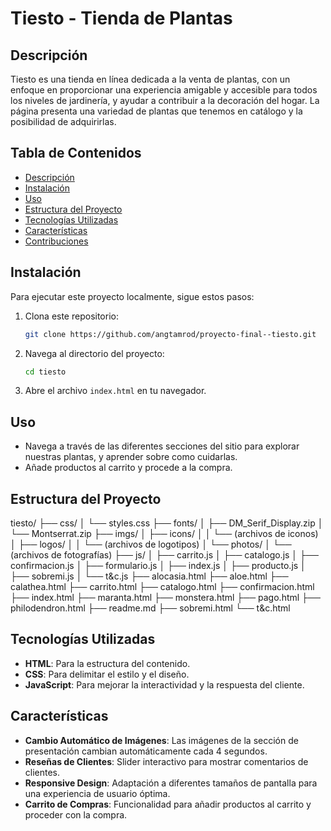 # Tiesto - Tienda de Plantas

## Descripción
Tiesto es una tienda en línea dedicada a la venta de plantas, con un enfoque en proporcionar una experiencia amigable y accesible para todos los niveles de jardinería, y ayudar a contribuir a la decoración del hogar. La página presenta una variedad de plantas que tenemos en catálogo y la posibilidad de adquirirlas.

## Tabla de Contenidos
- [Descripción](#descripción)
- [Instalación](#instalación)
- [Uso](#uso)
- [Estructura del Proyecto](#estructura-del-proyecto)
- [Tecnologías Utilizadas](#tecnologías-utilizadas)
- [Características](#características)
- [Contribuciones](#contribuciones)

## Instalación
Para ejecutar este proyecto localmente, sigue estos pasos:

1. Clona este repositorio:
    ```bash
    git clone https://github.com/angtamrod/proyecto-final--tiesto.git
    ```
2. Navega al directorio del proyecto:
    ```bash
    cd tiesto
    ```
3. Abre el archivo `index.html` en tu navegador.

## Uso
- Navega a través de las diferentes secciones del sitio para explorar nuestras plantas, y aprender sobre como cuidarlas.
- Añade productos al carrito y procede a la compra.

## Estructura del Proyecto

tiesto/
├── css/
│ └── styles.css
├── fonts/
│ ├── DM_Serif_Display.zip
│ └── Montserrat.zip
├── imgs/
│ ├── icons/
│ │ └── (archivos de iconos)
│ ├── logos/
│ │ └── (archivos de logotipos)
│ └── photos/
│ └── (archivos de fotografías)
├── js/
│ ├── carrito.js
│ ├── catalogo.js
│ ├── confirmacion.js
│ ├── formulario.js
│ ├── index.js
│ ├── producto.js
│ ├── sobremi.js
│ └── t&c.js
├── alocasia.html
├── aloe.html
├── calathea.html
├── carrito.html
├── catalogo.html
├── confirmacion.html
├── index.html
├── maranta.html
├── monstera.html
├── pago.html
├── philodendron.html
├── readme.md
├── sobremi.html
└── t&c.html


## Tecnologías Utilizadas
- **HTML**: Para la estructura del contenido.
- **CSS**: Para delimitar el estilo y el diseño.
- **JavaScript**: Para mejorar la interactividad y la respuesta del cliente.

## Características
- **Cambio Automático de Imágenes**: Las imágenes de la sección de presentación cambian automáticamente cada 4 segundos.
- **Reseñas de Clientes**: Slider interactivo para mostrar comentarios de clientes.
- **Responsive Design**: Adaptación a diferentes tamaños de pantalla para una experiencia de usuario óptima.
- **Carrito de Compras**: Funcionalidad para añadir productos al carrito y proceder con la compra.




